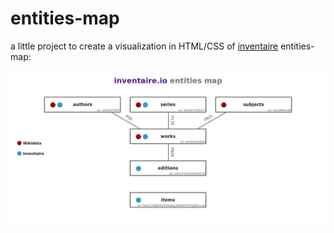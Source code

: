 # entities-map

a little project to create a visualization in HTML/CSS of [inventaire](https://github.com/inventaire/inventaire) entities-map:

[![entities-map](https://raw.githubusercontent.com/inventaire/entities-map/master/screenshots/entities-map-2.png)](https://inventaire.github.io/entities-map)
